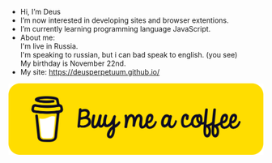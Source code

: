 - Hi, I’m Deus
- I’m now interested in developing sites and browser extentions.
- I’m currently learning programming language JavaScript.
- About me: </br>
    I'm live in Russia. </br>
    I'm speaking to russian, but i can bad speak to english. (you see)</br>
    My birthday is November 22nd. </br>
- My site: https://deusperpetuum.github.io/

[![buymeacoffee](https://raw.githubusercontent.com/DeusPerpetuum/DeusPerpetuum/main/bmc-button.svg)](https://www.buymeacoffee.com/deusperpetuum)
